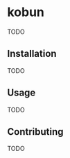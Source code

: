 kobun
=====

TODO

Installation
------------

TODO

Usage
-----

TODO

Contributing
------------

TODO
